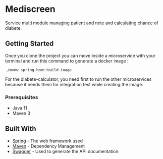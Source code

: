 # Mediscreen

Service multi module managing patient and note and calculating chance of diabete.

## Getting Started

Once you clone the project you can move inside a microservice with your terminal and run this command to generate a docker image :

````
./mvnw spring-boot:build-image
````

For the diabete-calculator, you need first to run the other microservices because it needs them for integration test while creating the image.

### Prerequisites

- Java 11
- Maven 3

## Built With

* [Spring](https://spring.io/) - The web framework used
* [Maven](https://maven.apache.org/) - Dependency Management
* [Swagger](https://swagger.io/) - Used to generate the API documentation